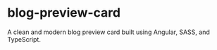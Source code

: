 # blog-preview-card
A clean and modern blog preview card built using Angular, SASS, and TypeScript.
